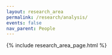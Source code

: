 ```yaml
---
layout: research_area
permalink: /research/analysis/
events: false
nav_parent: People
---
```


{% include research_area_page.html %}
